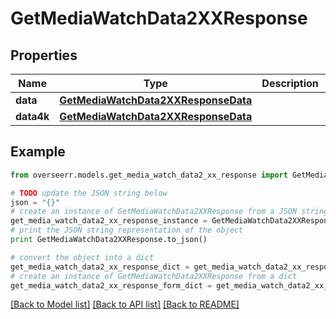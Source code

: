 # GetMediaWatchData2XXResponse


## Properties

Name | Type | Description | Notes
------------ | ------------- | ------------- | -------------
**data** | [**GetMediaWatchData2XXResponseData**](GetMediaWatchData2XXResponseData.md) |  | [optional] 
**data4k** | [**GetMediaWatchData2XXResponseData**](GetMediaWatchData2XXResponseData.md) |  | [optional] 

## Example

```python
from overseerr.models.get_media_watch_data2_xx_response import GetMediaWatchData2XXResponse

# TODO update the JSON string below
json = "{}"
# create an instance of GetMediaWatchData2XXResponse from a JSON string
get_media_watch_data2_xx_response_instance = GetMediaWatchData2XXResponse.from_json(json)
# print the JSON string representation of the object
print GetMediaWatchData2XXResponse.to_json()

# convert the object into a dict
get_media_watch_data2_xx_response_dict = get_media_watch_data2_xx_response_instance.to_dict()
# create an instance of GetMediaWatchData2XXResponse from a dict
get_media_watch_data2_xx_response_form_dict = get_media_watch_data2_xx_response.from_dict(get_media_watch_data2_xx_response_dict)
```
[[Back to Model list]](../README.md#documentation-for-models) [[Back to API list]](../README.md#documentation-for-api-endpoints) [[Back to README]](../README.md)


